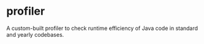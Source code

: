 # profiler

A custom-built profiler to check runtime efficiency of Java code in standard and yearly codebases.